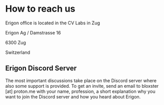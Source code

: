 # How to reach us

Erigon office is located in the CV Labs in Zug


Erigon Ag / Damstrasse 16

6300 Zug

Switzerland

## Erigon Discord Server

The most important discussions take place on the Discord server where also some support is provided. To get an invite, send an email to bloxster [at] proton.me with your name, profession, a short explanation why you want to join the Discord server and how you heard about Erigon.

